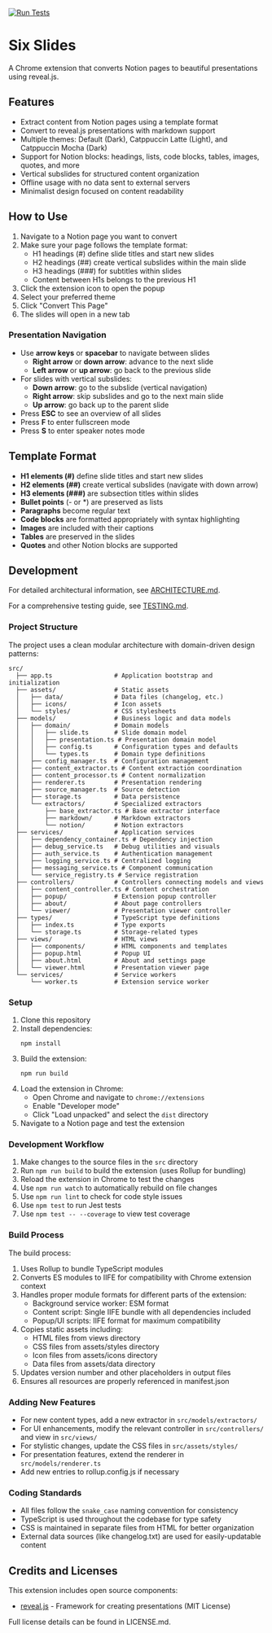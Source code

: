 [![Run Tests](https://github.com/chagel/notion_slides/actions/workflows/tests.yml/badge.svg)](https://github.com/chagel/notion_slides/actions/workflows/tests.yml)

# Six Slides

A Chrome extension that converts Notion pages to beautiful presentations using reveal.js.

## Features

- Extract content from Notion pages using a template format
- Convert to reveal.js presentations with markdown support
- Multiple themes: Default (Dark), Catppuccin Latte (Light), and Catppuccin Mocha (Dark)
- Support for Notion blocks: headings, lists, code blocks, tables, images, quotes, and more
- Vertical subslides for structured content organization
- Offline usage with no data sent to external servers
- Minimalist design focused on content readability

## How to Use

1. Navigate to a Notion page you want to convert
2. Make sure your page follows the template format:
   - H1 headings (#) define slide titles and start new slides
   - H2 headings (##) create vertical subslides within the main slide
   - H3 headings (###) for subtitles within slides
   - Content between H1s belongs to the previous H1
3. Click the extension icon to open the popup
4. Select your preferred theme
5. Click "Convert This Page"
6. The slides will open in a new tab

### Presentation Navigation

- Use **arrow keys** or **spacebar** to navigate between slides
  - **Right arrow** or **down arrow**: advance to the next slide
  - **Left arrow** or **up arrow**: go back to the previous slide
- For slides with vertical subslides:
  - **Down arrow**: go to the subslide (vertical navigation)
  - **Right arrow**: skip subslides and go to the next main slide
  - **Up arrow**: go back up to the parent slide
- Press **ESC** to see an overview of all slides
- Press **F** to enter fullscreen mode
- Press **S** to enter speaker notes mode

## Template Format

- **H1 elements (#)** define slide titles and start new slides
- **H2 elements (##)** create vertical subslides (navigate with down arrow)
- **H3 elements (###)** are subsection titles within slides
- **Bullet points** (- or *) are preserved as lists
- **Paragraphs** become regular text
- **Code blocks** are formatted appropriately with syntax highlighting
- **Images** are included with their captions
- **Tables** are preserved in the slides
- **Quotes** and other Notion blocks are supported

## Development

For detailed architectural information, see [ARCHITECTURE.md](docs/ARCHITECTURE.md).

For a comprehensive testing guide, see [TESTING.md](docs/TESTING.md).

### Project Structure

The project uses a clean modular architecture with domain-driven design patterns:

```
src/
  ├── app.ts                 # Application bootstrap and initialization
  ├── assets/                # Static assets
  │   ├── data/              # Data files (changelog, etc.)
  │   ├── icons/             # Icon assets
  │   └── styles/            # CSS stylesheets
  ├── models/                # Business logic and data models
  │   ├── domain/            # Domain models
  │   │   ├── slide.ts       # Slide domain model
  │   │   ├── presentation.ts # Presentation domain model
  │   │   ├── config.ts      # Configuration types and defaults
  │   │   └── types.ts       # Domain type definitions
  │   ├── config_manager.ts  # Configuration management
  │   ├── content_extractor.ts # Content extraction coordination
  │   ├── content_processor.ts # Content normalization
  │   ├── renderer.ts        # Presentation rendering
  │   ├── source_manager.ts  # Source detection
  │   ├── storage.ts         # Data persistence
  │   └── extractors/        # Specialized extractors
  │       ├── base_extractor.ts # Base extractor interface
  │       ├── markdown/      # Markdown extractors
  │       └── notion/        # Notion extractors
  ├── services/              # Application services
  │   ├── dependency_container.ts # Dependency injection
  │   ├── debug_service.ts   # Debug utilities and visuals
  │   ├── auth_service.ts    # Authentication management
  │   ├── logging_service.ts # Centralized logging
  │   ├── messaging_service.ts # Component communication
  │   └── service_registry.ts # Service registration
  ├── controllers/           # Controllers connecting models and views
  │   ├── content_controller.ts # Content orchestration
  │   ├── popup/             # Extension popup controller
  │   ├── about/             # About page controllers
  │   └── viewer/            # Presentation viewer controller
  ├── types/                 # TypeScript type definitions
  │   ├── index.ts           # Type exports
  │   └── storage.ts         # Storage-related types
  ├── views/                 # HTML views
  │   ├── components/        # HTML components and templates
  │   ├── popup.html         # Popup UI
  │   ├── about.html         # About and settings page
  │   └── viewer.html        # Presentation viewer page
  └── services/              # Service workers
      └── worker.ts          # Extension service worker
```

### Setup

1. Clone this repository
2. Install dependencies:
   ```
   npm install
   ```
3. Build the extension:
   ```
   npm run build
   ```
4. Load the extension in Chrome:
   - Open Chrome and navigate to `chrome://extensions`
   - Enable "Developer mode"
   - Click "Load unpacked" and select the `dist` directory
5. Navigate to a Notion page and test the extension

### Development Workflow

1. Make changes to the source files in the `src` directory
2. Run `npm run build` to build the extension (uses Rollup for bundling)
3. Reload the extension in Chrome to test the changes
4. Use `npm run watch` to automatically rebuild on file changes
5. Use `npm run lint` to check for code style issues
6. Use `npm test` to run Jest tests
7. Use `npm test -- --coverage` to view test coverage

### Build Process

The build process:
1. Uses Rollup to bundle TypeScript modules
2. Converts ES modules to IIFE for compatibility with Chrome extension context
3. Handles proper module formats for different parts of the extension:
   - Background service worker: ESM format
   - Content script: Single IIFE bundle with all dependencies included
   - Popup/UI scripts: IIFE format for maximum compatibility
4. Copies static assets including:
   - HTML files from views directory
   - CSS files from assets/styles directory
   - Icon files from assets/icons directory
   - Data files from assets/data directory
5. Updates version number and other placeholders in output files
6. Ensures all resources are properly referenced in manifest.json

### Adding New Features

- For new content types, add a new extractor in `src/models/extractors/`
- For UI enhancements, modify the relevant controller in `src/controllers/` and view in `src/views/`
- For stylistic changes, update the CSS files in `src/assets/styles/`
- For presentation features, extend the renderer in `src/models/renderer.ts`
- Add new entries to rollup.config.js if necessary

### Coding Standards

- All files follow the `snake_case` naming convention for consistency
- TypeScript is used throughout the codebase for type safety
- CSS is maintained in separate files from HTML for better organization
- External data sources (like changelog.txt) are used for easily-updatable content

## Credits and Licenses

This extension includes open source components:

- [reveal.js](https://revealjs.com/) - Framework for creating presentations (MIT License)

Full license details can be found in LICENSE.md.

